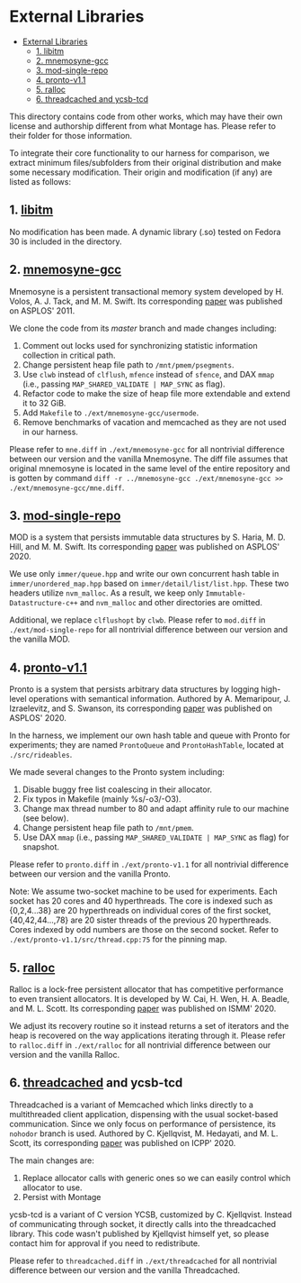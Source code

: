 # External Libraries

- [External Libraries](#external-libraries)
  - [1. libitm](#1-libitm)
  - [2. mnemosyne-gcc](#2-mnemosyne-gcc)
  - [3. mod-single-repo](#3-mod-single-repo)
  - [4. pronto-v1.1](#4-pronto-v11)
  - [5. ralloc](#5-ralloc)
  - [6. threadcached and ycsb-tcd](#6-threadcached-and-ycsb-tcd)

This directory contains code from other works, which may have their
own license and authorship different from what Montage has. Please
refer to their folder for those information.

To integrate their core functionality to our harness for comparison,
we extract minimum files/subfolders from their original distribution
and make some necessary modification. Their origin and modification (if
any) are listed as follows:

## 1. [libitm](https://pkgs.org/download/libitm)

No modification has been made. A dynamic library (.so) tested on
Fedora 30 is included in the directory.

## 2. [mnemosyne-gcc](https://github.com/snalli/mnemosyne-gcc/tree/master)

Mnemosyne is a persistent transactional memory system developed by H.
Volos, A. J. Tack, and M. M. Swift. Its corresponding
[paper](https://doi.org/10.1145/1961296.1950379) was published on
ASPLOS' 2011.

We clone the code from its *master* branch and made changes including:

1. Comment out locks used for synchronizing statistic information
   collection in critical path.
2. Change persistent heap file path to `/mnt/pmem/psegments`.
3. Use `clwb` instead of `clflush`, `mfence` instead of `sfence`, and
   DAX `mmap` (i.e., passing `MAP_SHARED_VALIDATE | MAP_SYNC` as
   flag).
4. Refactor code to make the size of heap file more extendable and
   extend it to 32 GiB.
5. Add `Makefile` to `./ext/mnemosyne-gcc/usermode`.
6. Remove benchmarks of vacation and memcached as they are not used in
   our harness.

Please refer to `mne.diff` in `./ext/mnemosyne-gcc` for all nontrivial
difference between our version and the vanilla Mnemosyne. The diff
file assumes that original mnemosyne is located in the same level of
the entire repository and is gotten by command 
`diff -r ../mnemosyne-gcc ./ext/mnemosyne-gcc >> ./ext/mnemosyne-gcc/mne.diff`.

## 3. [mod-single-repo](https://zenodo.org/record/3563186#.X3YlXmhKj-g)

MOD is a system that persists immutable data structures by S. Haria,
M. D. Hill, and M. M. Swift. Its corresponding
[paper](https://doi.org/10.1145/3373376.3378472) was published on
ASPLOS' 2020.

We use only `immer/queue.hpp` and write our own concurrent hash table
in `immer/unordered_map.hpp` based on `immer/detail/list/list.hpp`.
These two headers utilize `nvm_malloc`. As a result, we keep only
`Immutable-Datastructure-c++` and `nvm_malloc` and other directories
are omitted. 

Additional, we replace `clflushopt` by `clwb`. Please refer to
`mod.diff` in `./ext/mod-single-repo` for all nontrivial difference
between our version and the vanilla MOD.

## 4. [pronto-v1.1](https://zenodo.org/record/3605351#.X3YlJmhKj-g)

Pronto is a system that persists arbitrary data structures by logging
high-level operations with semantical information. Authored by A.
Memaripour, J. Izraelevitz, and S. Swanson, its corresponding
[paper](https://doi.org/10.1145/3373376.3378456) was published on
ASPLOS' 2020.

In the harness, we implement our own hash table and queue with Pronto
for experiments; they are named `ProntoQueue` and `ProntoHashTable`,
located at `./src/rideables`.

We made several changes to the Pronto system including:

1. Disable buggy free list coalescing in their allocator.
2. Fix typos in Makefile (mainly %s/-o3/-O3).
3. Change max thread number to 80 and adapt affinity rule to our
   machine (see below).
4. Change persistent heap file path to `/mnt/pmem`.
5. Use DAX `mmap` (i.e., passing `MAP_SHARED_VALIDATE | MAP_SYNC` as
   flag) for snapshot.

Please refer to `pronto.diff` in `./ext/pronto-v1.1` for all
nontrivial difference between our version and the vanilla Pronto.

Note: We assume two-socket machine to be used for experiments. Each
socket has 20 cores and 40 hyperthreads. The core is indexed such as
{0,2,4...38} are 20 hyperthreads on individual cores of the first
socket, {40,42,44...,78} are 20 sister threads of the previous 20
hyperthreads. Cores indexed by odd numbers are those on the second
socket. Refer to `./ext/pronto-v1.1/src/thread.cpp:75` for the pinning
map.

## 5. [ralloc](https://github.com/urcs-sync/ralloc)

Ralloc is a lock-free persistent allocator that has competitive
performance to even transient allocators. It is developed by W. Cai,
H. Wen, H. A. Beadle, and M. L. Scott. Its corresponding
[paper](https://doi.org/10.1145/3332466.3374502) was published on
ISMM' 2020.

We adjust its recovery routine so it instead returns a set of
iterators and the heap is recovered on the way applications iterating
through it. Please refer to `ralloc.diff` in `./ext/ralloc` for all
nontrivial difference between our version and the vanilla Ralloc.

## 6. [threadcached](https://github.com/ChrisKjellqvist/MemcachedProtectedLibrary/tree/nohodor) and ycsb-tcd

Threadcached is a variant of Memcached which links directly to a
multithreaded client application, dispensing with the usual
socket-based communication. Since we only focus on performance of
persistence, its `nohodor` branch is used. Authored by C. Kjellqvist,
M. Hedayati, and M. L. Scott, its corresponding
[paper](https://doi.org/10.1145/3404397.3404443) was published on
ICPP' 2020.

The main changes are:

1. Replace allocator calls with generic ones so we can easily control
   which allocator to use.
2. Persist with Montage

ycsb-tcd is a variant of C version YCSB, customized by C. Kjellqvist.
Instead of communicating through socket, it directly calls into the
threadcached library. This code wasn't published by Kjellqvist himself
yet, so please contact him for approval if you need to redistribute.

Please refer to `threadcached.diff` in `./ext/threadcached` for all
nontrivial difference between our version and the vanilla
Threadcached.
